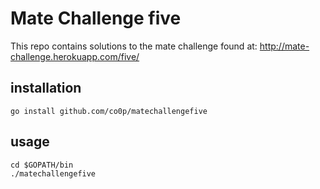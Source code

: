 Mate Challenge five
===================

This repo contains solutions to the mate challenge found at: http://mate-challenge.herokuapp.com/five/

installation
------------
    
    go install github.com/co0p/matechallengefive

usage
-----

    cd $GOPATH/bin
    ./matechallengefive
    